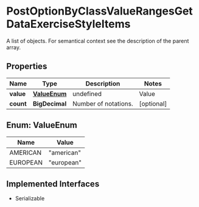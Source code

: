 

# PostOptionByClassValueRangesGetDataExerciseStyleItems

A list of objects. For semantical context see the description of the parent array.

## Properties

Name | Type | Description | Notes
------------ | ------------- | ------------- | -------------
**value** | [**ValueEnum**](#ValueEnum) | undefined | Value | Description | | --- | --- | | american | An American-style option can be exercised anytime during its life. | | european | A European-style option can be exercised at the end of its life. |   |  [optional]
**count** | **BigDecimal** | Number of notations. |  [optional]



## Enum: ValueEnum

Name | Value
---- | -----
AMERICAN | &quot;american&quot;
EUROPEAN | &quot;european&quot;


## Implemented Interfaces

* Serializable


